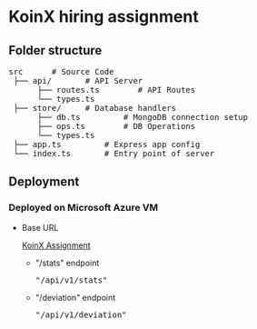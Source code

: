# KoinX hiring assignment

## Folder structure

<pre>
src      # Source Code
 ├── api/       # API Server
      ├── routes.ts        # API Routes
      └── types.ts
 ├── store/     # Database handlers
      ├── db.ts         # MongoDB connection setup
      ├── ops.ts        # DB Operations
      └── types.ts
 ├── app.ts         # Express app config
 └── index.ts       # Entry point of server
</pre>

## Deployment
### Deployed on Microsoft Azure VM

- Base URL

    [KoinX Assignment](http://koinx.frztech.me/)

    - "/stats" endpoint
        <pre>"/api/v1/stats"</pre>
    - "/deviation" endpoint
        <pre>"/api/v1/deviation"</pre>
    
